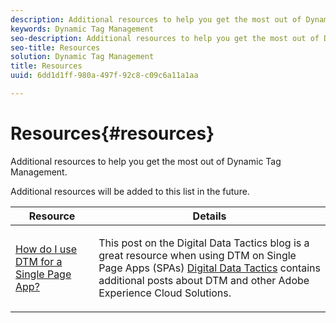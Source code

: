 ```yaml
---
description: Additional resources to help you get the most out of Dynamic Tag Management.
keywords: Dynamic Tag Management
seo-description: Additional resources to help you get the most out of Dynamic Tag Management.
seo-title: Resources
solution: Dynamic Tag Management
title: Resources
uuid: 6dd1d1ff-980a-497f-92c8-c09c6a11a1aa

---
```


# Resources{#resources}

Additional resources to help you get the most out of Dynamic Tag Management.

Additional resources will be added to this list in the future.

<table id="table_DCFD5B45A6394D8D8B0220D8D888D7CB"> 
 <thead> 
  <tr> 
   <th colname="col1" class="entry"> Resource </th> 
   <th colname="col2" class="entry"> Details </th> 
  </tr>
 </thead>
 <tbody> 
  <tr> 
   <td colname="col1"><a href="https://www.digitaldatatactics.com/index.php/2016/04/20/how-do-i-use-dtm-for-a-single-page-app/" format="http" scope="external"> How do I use DTM for a Single Page App?</a> </td> 
   <td colname="col2"> <p>This post on the Digital Data Tactics blog is a great resource when using DTM on Single Page Apps (SPAs) <a href="https://www.digitaldatatactics.com" format="http" scope="external"> Digital Data Tactics</a> contains additional posts about DTM and other Adobe Experience Cloud Solutions. </p> </td> 
  </tr> 
 </tbody> 
</table>

